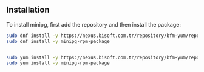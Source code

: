 ## Installation

To install minipg, first add the repository and then install the package:

```bash
sudo dnf install -y https://nexus.bisoft.com.tr/repository/bfm-yum/repo/bisoft-repo-1.0-1.noarch.rpm
sudo dnf install -y minipg-rpm-package


sudo yum install -y https://nexus.bisoft.com.tr/repository/bfm-yum/repo/bisoft-repo-1.0-1.noarch.rpm
sudo yum install -y minipg-rpm-package
